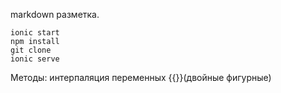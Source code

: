  markdown разметка.
```
ionic start 
npm install
git clone
ionic serve
```
Методы: интерпаляция переменных {{}}(двойные фигурные)
